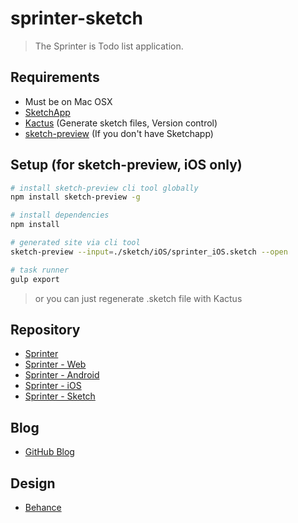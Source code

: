 # sprinter-sketch

> The Sprinter is Todo list application.

## Requirements

- Must be on Mac OSX
- [SketchApp](https://www.sketchapp.com)
- [Kactus](https://kactus.io) (Generate sketch files, Version control)
- [sketch-preview](https://www.npmjs.com/package/sketch-preview) (If you don't have Sketchapp)

## Setup (for sketch-preview, iOS only)

``` bash
# install sketch-preview cli tool globally
npm install sketch-preview -g

# install dependencies
npm install

# generated site via cli tool
sketch-preview --input=./sketch/iOS/sprinter_iOS.sketch --open

# task runner
gulp export
```

> or you can just regenerate .sketch file with Kactus

## Repository

- [Sprinter](https://github.com/sprinter-group)
- [Sprinter - Web](https://github.com/sprinter-group/sprinter-web)
- [Sprinter - Android](https://github.com/sprinter-group/sprinter-android)
- [Sprinter - iOS](https://github.com/sprinter-group/sprinter-ios)
- [Sprinter - Sketch](https://github.com/sprinter-group/sprinter-sketch)

## Blog

- [GitHub Blog](https://sprinter-group.github.io/)

## Design

- [Behance](https://www.behance.net/gallery/54735807/Sprinter-To-do-list-task-management-application)